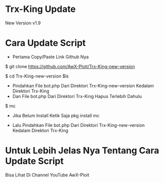 # Trx-King Update

 New Version v1.9

# Cara Update Script
- Pertama Copy/Paste Link Github Nya

$ git clone https://github.com/AwX-Ploit/Trx-King-new-version

$ cd Trx-King-new-version
$ls

- Pindahkan File bot.php Dari Direktori Trx-King-new-version
Kedalam Direktori Trx-King 
- Dan File bot.php Dari Direktori Trx-King Hapus Terlebih Dahulu

$ mc
- Jika Belum Install Ketik Saja pkg install mc

- Lalu Pindahkan File bot.php Dari Direktori Trx-King-new-version
Kedalam Direktori Trx-King


# Untuk Lebih Jelas Nya Tentang Cara Update Script 
Bisa Lihat Di Channel YouTube AwX-Ploit
